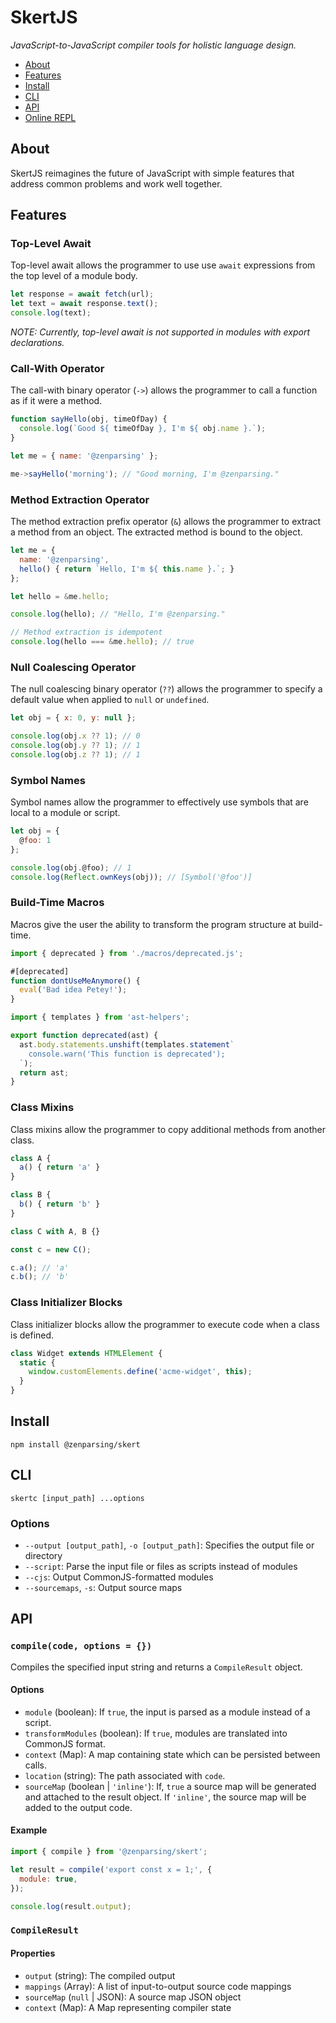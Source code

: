 # SkertJS

*JavaScript-to-JavaScript compiler tools for holistic language design.*

- [About](#about)
- [Features](#features)
- [Install](#install)
- [CLI](#cli)
- [API](#api)
- [Online REPL](https://zenparsing.github.io/skert/repl/)

## About

SkertJS reimagines the future of JavaScript with simple features that address common problems and work well together.

## Features

### Top-Level Await

Top-level await allows the programmer to use use `await` expressions from the top level of a module body.

```js
let response = await fetch(url);
let text = await response.text();
console.log(text);
```

*NOTE: Currently, top-level await is not supported in modules with export declarations.*

### Call-With Operator

The call-with binary operator (`->`) allows the programmer to call a function as if it were a method.

```js
function sayHello(obj, timeOfDay) {
  console.log(`Good ${ timeOfDay }, I'm ${ obj.name }.`);
}

let me = { name: '@zenparsing' };

me->sayHello('morning'); // "Good morning, I'm @zenparsing."
```

### Method Extraction Operator

The method extraction prefix operator (`&`) allows the programmer to extract a method from an object. The extracted method is bound to the object.

```js
let me = {
  name: '@zenparsing',
  hello() { return `Hello, I'm ${ this.name }.`; }
};

let hello = &me.hello;

console.log(hello); // "Hello, I'm @zenparsing."

// Method extraction is idempotent
console.log(hello === &me.hello); // true
```

### Null Coalescing Operator

The null coalescing binary operator (`??`) allows the programmer to specify a default value when applied to `null` or `undefined`.

```js
let obj = { x: 0, y: null };

console.log(obj.x ?? 1); // 0
console.log(obj.y ?? 1); // 1
console.log(obj.z ?? 1); // 1
```

### Symbol Names

Symbol names allow the programmer to effectively use symbols that are local to a module or script.

```js
let obj = {
  @foo: 1
};

console.log(obj.@foo); // 1
console.log(Reflect.ownKeys(obj)); // [Symbol('@foo')]
```

### Build-Time Macros

Macros give the user the ability to transform the program structure at build-time.

```js
import { deprecated } from './macros/deprecated.js';

#[deprecated]
function dontUseMeAnymore() {
  eval('Bad idea Petey!');
}
```

```js
import { templates } from 'ast-helpers';

export function deprecated(ast) {
  ast.body.statements.unshift(templates.statement`
    console.warn('This function is deprecated');
  `);
  return ast;
}
```

### Class Mixins

Class mixins allow the programmer to copy additional methods from another class.

```js
class A {
  a() { return 'a' }
}

class B {
  b() { return 'b' }
}

class C with A, B {}

const c = new C();

c.a(); // 'a'
c.b(); // 'b'
```

### Class Initializer Blocks

Class initializer blocks allow the programmer to execute code when a class is defined.

```js
class Widget extends HTMLElement {
  static {
    window.customElements.define('acme-widget', this);
  }
}
```

## Install

```
npm install @zenparsing/skert
```

## CLI

```
skertc [input_path] ...options
```

### Options

- `--output [output_path]`, `-o [output_path]`: Specifies the output file or directory
- `--script`: Parse the input file or files as scripts instead of modules
- `--cjs`: Output CommonJS-formatted modules
- `--sourcemaps`, `-s`: Output source maps

## API

### `compile(code, options = {})`

Compiles the specified input string and returns a `CompileResult` object.

#### Options

- `module` (boolean): If `true`, the input is parsed as a module instead of a script.
- `transformModules` (boolean): If `true`, modules are translated into CommonJS format.
- `context` (Map): A map containing state which can be persisted between calls.
- `location` (string): The path associated with `code`.
- `sourceMap` (boolean | `'inline'`): If, `true` a source map will be generated and attached to the result object. If `'inline'`, the source map will be added to the output code.

#### Example

```js
import { compile } from '@zenparsing/skert';

let result = compile('export const x = 1;', {
  module: true,
});

console.log(result.output);
```

### `CompileResult`

#### Properties

- `output` (string): The compiled output
- `mappings` (Array): A list of input-to-output source code mappings
- `sourceMap` (`null` | JSON): A source map JSON object
- `context` (Map): A Map representing compiler state

